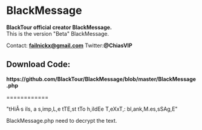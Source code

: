 BlackMessage
============


<b>BlackTour official creator BlackMessage.</b><br>
This is the version "Beta" BlackMessage.

Contact: <b>failnickx@gmail.com</b> Twitter:<b>@ChiasVIP</b>


<h2>Download Code:</h2>
<b>https://github.com/BlackTour/BlackMessage/blob/master/BlackMessage.php</b>

============

"tHiÂ·s iIs, a s,imp,L,e tTE,st tTo h,iIdEe T,eXxT,: bl,ank,M.es,sSAg,E"

BlackMessage.php need to decrypt the text.
